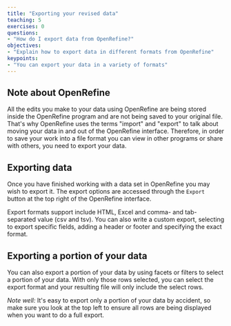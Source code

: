 ```yaml
---
title: "Exporting your revised data"
teaching: 5
exercises: 0
questions:
- "How do I export data from OpenRefine?"
objectives:
- "Explain how to export data in different formats from OpenRefine"
keypoints:
- "You can export your data in a variety of formats"
---
```


## Note about OpenRefine
All the edits you make to your data using OpenRefine are being stored inside the OpenRefine program and are not being saved to your original file. That's why OpenRefine uses the terms "import" and "export" to talk about moving your data in and out of the OpenRefine interface. Therefore, in order to save your work into a file format you can view in other programs or share with others, you need to export your data.

## Exporting data
Once you have finished working with a data set in OpenRefine you may wish to export it. The export options are accessed through the ```Export``` button at the top right of the OpenRefine interface.

Export formats support include HTML, Excel and comma- and tab-separated value (csv and tsv). You can also write a custom export, selecting to export specific fields, adding a header or footer and specifying the exact format.

## Exporting a portion of your data
You can also export a portion of your data by using facets or filters to select a portion of your data. With only those rows selected, you can select the export format and your resulting file will only include the select rows. 

*Note well:* It's easy to export only a portion of your data by accident, so make sure you look at the top left to ensure all rows are being displayed when you want to do a full export.  
